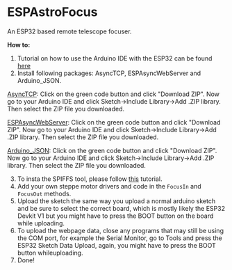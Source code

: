 # ESPAstroFocus
An ESP32 based remote telescope focuser.

**How to:**

 1. Tutorial on how to use the Arduino IDE with the ESP32 can be found [here](https://randomnerdtutorials.com/installing-the-esp32-board-in-arduino-ide-windows-instructions/)
 2. Install following packages: AsyncTCP, ESPAsyncWebServer and Arduino_JSON.
 
 [AsyncTCP](https://github.com/me-no-dev/AsyncTCP): Click on the green code button and click "Download ZIP". Now go to your Arduino IDE and click Sketch->Include Library->Add .ZIP library. Then select the ZIP file you downloaded.

[ESPAsyncWebServer](https://github.com/me-no-dev/ESPAsyncWebServer): Click on the green code button and click "Download ZIP". Now go to your Arduino IDE and click Sketch->Include Library->Add .ZIP library. Then select the ZIP file you downloaded.

[Arduino_JSON](https://github.com/arduino-libraries/Arduino_JSON): Click on the green code button and click "Download ZIP". Now go to your Arduino IDE and click Sketch->Include Library->Add .ZIP library. Then select the ZIP file you downloaded.

 3. To insta the SPIFFS tool, please follow [this](https://randomnerdtutorials.com/install-esp32-filesystem-uploader-arduino-ide/) tutorial.
 4. Add your own steppe motor drivers and code in the `FocusIn` and `FocusOut` methods.
 5. Upload the sketch the same way you upload a normal arduino sketch and be sure to select the correct board, which is mostly likely the ESP32 Devkit V1 but you might have to press the BOOT button on the board while uploading.
 6. To upload the webpage data, close any programs that may still be using the COM port, for example the Serial Monitor, go to Tools and press the ESP32 Sketch Data Upload, again, you might have to press the BOOT button whileuploading.
 7. Done!
